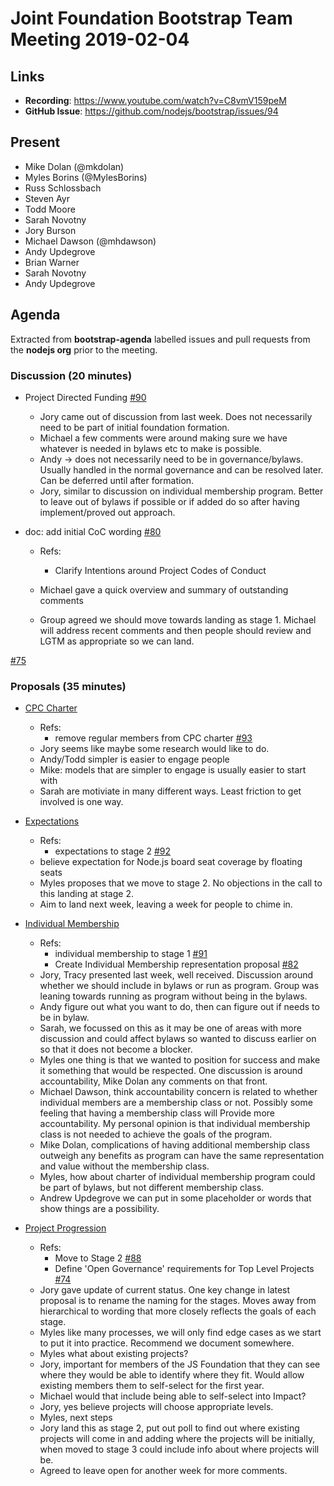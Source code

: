 # Joint Foundation Bootstrap Team Meeting 2019-02-04

## Links

* **Recording**: https://www.youtube.com/watch?v=C8vmV159peM
* **GitHub Issue**: https://github.com/nodejs/bootstrap/issues/94

## Present

- Mike Dolan (@mkdolan)
- Myles Borins (@MylesBorins)
- Russ Schlossbach
- Steven Ayr
- Todd Moore
- Sarah Novotny
- Jory Burson
- Michael Dawson (@mhdawson)
- Andy Updegrove
- Brian Warner
- Sarah Novotny
- Andy Updegrove

## Agenda

Extracted from **bootstrap-agenda** labelled issues and pull requests from the **nodejs org** prior to the meeting.

### Discussion (20 minutes)

* Project Directed Funding [#90](https://github.com/nodejs/bootstrap/issues/90)
  * Jory came out of discussion from last week. Does not necessarily need to be part of initial
    foundation formation.
  * Michael a few comments were around making sure we have whatever is needed in bylaws
    etc to make is possible.
  * Andy -> does not necessarily need to be in governance/bylaws.  Usually handled in the
    normal governance and can be resolved later. Can be deferred until after formation.
  * Jory, similar to discussion on individual membership program. Better to leave out of bylaws
    if possible or if added do so after having implement/proved out approach.

* doc: add initial CoC wording [#80](https://github.com/nodejs/bootstrap/pull/80)
  * Refs:
    * Clarify Intentions around Project Codes of Conduct 

  * Michael gave a quick overview and summary of outstanding comments
  * Group agreed we should move towards landing as stage 1. Michael will address
    recent comments and then people should review and LGTM as appropriate
    so we can land.

[#75](https://github.com/nodejs/bootstrap/issues/75)

### Proposals (35 minutes)

* [CPC Charter](https://github.com/nodejs/bootstrap/tree/HEAD/proposals/stage-1/CPC_CHARTER)
  - Refs:
    - remove regular members from CPC charter [#93](https://github.com/nodejs/bootstrap/pull/93)

  * Jory seems like maybe some research would like to do.
  * Andy/Todd simpler is easier to engage people
  * Mike: models that are simpler to engage is usually easier to start with
  * Sarah are motiviate in many different ways. Least friction to get involved is one way.

* [Expectations](https://github.com/nodejs/bootstrap/tree/HEAD/proposals/stage-1/EXPECTATIONS)
  - Refs:
    - expectations to stage 2 [#92](https://github.com/nodejs/bootstrap/pull/92)

  * believe expectation for Node.js board seat coverage by floating seats
  * Myles proposes that we move to stage 2.  No objections in the call to this landing at stage 2.
  * Aim to land next week, leaving a week for people to chime in.

* [Individual Membership](https://github.com/nodejs/bootstrap/tree/HEAD/proposals/stage-0/individual-membership)
  - Refs:
    - individual membership to stage 1 [#91](https://github.com/nodejs/bootstrap/pull/91)
    - Create Individual Membership representation proposal [#82](https://github.com/nodejs/bootstrap/pull/82)

  * Jory, Tracy presented last week, well received. Discussion around whether we should
    include in bylaws or run as program. Group was leaning towards running as program without
    being in the bylaws.
  * Andy figure out what you want to do, then can figure out if needs to be in bylaw.
  * Sarah, we focussed on this as it may be one of areas with more discussion and could affect
    bylaws so wanted to discuss earlier on so that it does not become a blocker.
  * Myles one thing is that we wanted to position for success and make it something that
    would be respected. One discussion is around accountability, Mike Dolan any comments
    on that front.
  * Michael Dawson, think accountability concern is related to whether individual members are
    a membership class or not. Possibly some feeling that having a membership class will 
    Provide more accountability. My personal opinion is that individual membership class is not
    needed to achieve the goals of the program.
  * Mike Dolan, complications of having additional membership class outweigh any benefits
    as program can have the same representation and value without the membership class.
  * Myles, how about charter of individual membership program could be part of bylaws, but
    not different membership class.
  * Andrew Updegrove we can put in some placeholder or words that show things are a
    possibility.

* [Project Progression](https://github.com/nodejs/bootstrap/tree/HEAD/proposals/stage-1/PROJECT_PROGRESSION)
  - Refs:
    - Move to Stage 2 [#88](https://github.com/nodejs/bootstrap/pull/88)
    - Define 'Open Governance' requirements for Top Level Projects [#74](https://github.com/nodejs/bootstrap/issues/74)

  * Jory gave update of current status. One key change in latest proposal is to rename the
    naming for the stages. Moves away from hierarchical to wording that more closely
    reflects the goals of each stage.
  * Myles like many processes, we will only find edge cases as we start to put it into
    practice. Recommend we document somewhere.
  * Myles what about existing projects?
  * Jory, important for members of the JS Foundation that they can see where they would
    be able to identify where they fit. Would allow existing members them to self-select for the
    first year. 
  * Michael would that include being able to self-select into Impact?
  * Jory, yes believe projects will choose appropriate levels.
  * Myles, next steps
  * Jory land this as stage 2, put out poll to find out where existing projects will come in and
    adding where the projects will be initially, when moved to stage 3 could include info about
    where projects will be.
  * Agreed to leave open for another week for more comments.

